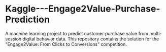 # Kaggle---Engage2Value-Purchase-Prediction
A machine learning project to predict customer purchase value from multi-session digital behavior data. This repository contains the solution for the "Engage2Value: From Clicks to Conversions" competition.
